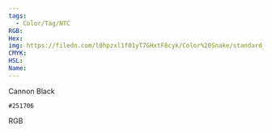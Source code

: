 ```yaml
---
tags:
  - Color/Tag/NTC
RGB:
Hex:
img: https://filedn.com/l0hpzxl1f01yT7GHxtF8cyk/Color%20Snake/standard_csv_to_svg/251706.svg
CMYK:
HSL:
Name:
---
```

Cannon Black
```palette
#251706
```
RGB
